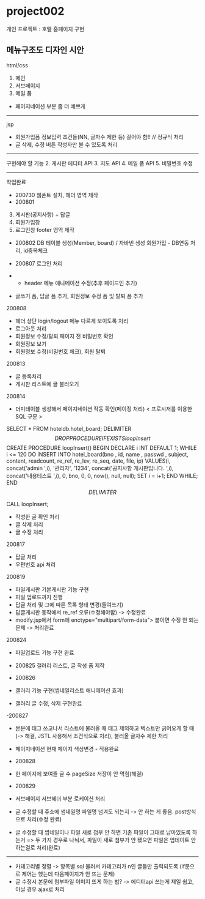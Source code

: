 # project002
개인 프로젝트 : 호텔 홈페이지 구현

메뉴구조도
디자인 시안 
-----------------------------------------
html/css 

1. 메인
2. 서브페이지 
9. 메일 폼 
- 페이지네이션 부분 좀 더 예쁘게 

------------------------------------------
jsp
- 회원가입폼 정보입력 조건들(NN, 글자수 제한 등) 걸어야 함!! // 정규식 처리 
- 글 삭제, 수정 버튼 작성자만 볼 수 있도록 처리
  
------------------------------------------
구현해야 할 기능
2. 게시판 에디터 API
3. 지도 API 
4. 메일 폼 API
5. 비밀번호 수정

-----------------------------------------------------------------------------------------------------------------------
작업완료

- 200730 웹폰트 설치, 헤더 영역 제작 
- 200801 
3. 게시판(공지사항) + 답글 
6. 회원가입창
10. 로그인창
footer 영역 제작

- 200802
DB 테이블 생성(Member, board) / 자바빈 생성
회원가입 - DB연동 처리, id중복체크 
 
- 200807 로그인 처리
- - header 메뉴 애니메이션 수정(추후 페이드인 추가)
- 글쓰기 폼, 답글 폼 추가, 회원정보 수정 폼 및 탈퇴 폼 추가 

200808
- 헤더 상단 login/logout 메뉴 다르게 보이도록 처리
- 로그아웃 처리
- 회원정보 수정/탈퇴 페이지 전 비밀번호 확인
- 회원정보 보기 
- 회원정보 수정(비밀번호 체크), 회원 탈퇴

200813 
- 글 등록처리
- 게시판 리스트에 글 불러오기

200814
- 더미테이블 생성해서 페이지네이션 작동 확인(페이징 처리)
< 프로시저를 이용한 SQL 구문 >

SELECT * FROM hoteldb.hotel_board;
DELIMITER $$
DROP PROCEDURE IF EXISTS loopInsert$$
CREATE PROCEDURE loopInsert()
BEGIN
    DECLARE i INT DEFAULT 1;
    WHILE i <= 120 DO
        INSERT INTO hotel_board(bno , id, name , passwd , subject, content, readcount, re_ref, re_lev, re_seq, date, file, ip)
          VALUES(i, concat('admin ',i), '관리자', '1234', concat('공지사항 게시판입니다. ',i), concat('내용테스트 ',i), 0, bno, 0, 0, now(), null, null);
        SET i = i+1;
    END WHILE;
END$$
DELIMITER $$

CALL loopInsert;

- 작성한 글 확인 처리
- 글 삭제 처리
- 글 수정 처리

200817
- 답글 처리 
- 우편번호 api 처리 

200819 
- 파일게시판 기본게시판 기능 구현 
- 파일 업로드까지 진행
- 답글 처리 및 그에 따른 목록 형태 변경(들여쓰기)
- 답글게시판 동작에서 re_ref 오류(수정해야함) -> 수정완료 
- modify.jsp에서 form에 enctype="multipart/form-data"> 붙이면 수정 안 되는 문제 -> 처리완료 

200824
- 파일업로드 기능 구현 완료 

- 200825 
갤러리 리스트, 글 작성 폼 제작

- 200826
- 갤러리 기능 구현(썸네일리스트 애니메이션 효과)
- 갤러리 글 수정, 삭제 구현완료

-200827
- 본문에 태그 쓰고나서 리스트에 불러올 때 태그 제외하고 텍스트만 긁어오게 할 때 (-> 해결, JSTL 사용해서 조건식으로 처리), 불러올 글자수 제한 처리 
- 페이지네이션 현재 페이지 색상변경 - 적용완료

- 200828 
- 한 페이지에 보여줄 글 수 pageSize 저장이 안 먹힘(해결)

- 200829 
- 서브페이지 서브헤더 부분 로케이션 처리
- 글 수정할 때 주소에 썸네일명 파일명 넘겨도 되는지 -> 안 하는 게 좋음. post방식으로 처리(수정 완료)
- 글 수정할 때 썸네일이나 파일 새로 첨부 안 하면 기존 파일이 그대로 남아있도록 하는거 => 두 가지 경우로 나눠서, 파일이 새로 첨부가 안 됐으면 파일은 업데이트 안하는걸로 처리(완료)

-----------------------------------
- 카테고리별 정렬 -> 항목별 sql 불러서 카테고리가 n인 글들만 출력되도록 (if문으로 제어는 했는데 다음페이지가 안 뜨는 문제)
- 글 수정시 본문에 첨부파일 이미지 뜨게 하는 법? -> 에디터api 쓰는게 제일 쉽고, 아닐 경우 ajax로 처리





